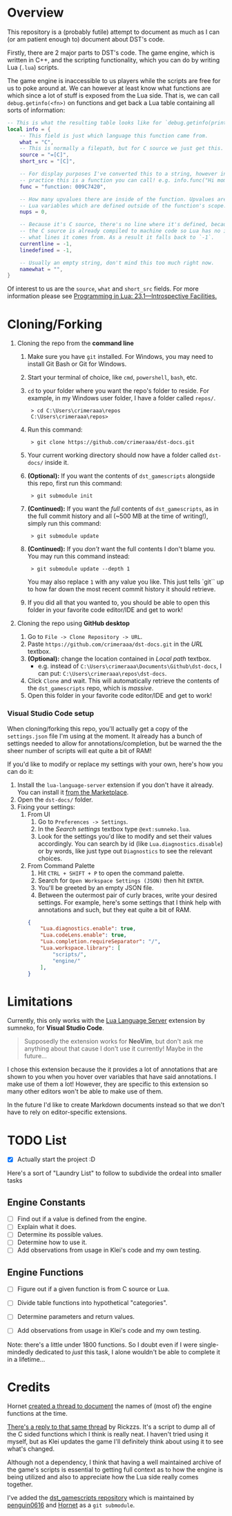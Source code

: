 # Overview

This repository is a (probably futile) attempt to document as much as I can (or am patient enough to) document about DST's code. 

Firstly, there are 2 major parts to DST's code. The game engine, which is written in C++, and the scripting functionality, which you can do by writing Lua (`.lua`) scripts.

The game engine is inaccessible to us players while the scripts are free for us to poke around at. We can however at least know what functions are which since a lot of stuff is exposed from the Lua side. That is, we can call `debug.getinfo(<fn>)` on functions and get back a Lua table containing all sorts of information:

```lua
-- This is what the resulting table looks like for `debug.getinfo(print)`
local info = {
    -- This field is just which language this function came from.
    what = "C",
    -- This is normally a filepath, but for C source we just get this.
    source = "=[C]",
    short_src = "[C]",

    -- For display purposes I've converted this to a string, however in
    -- practice this is a function you can call! e.g. info.func("Hi mom!")
    func = "function: 009C7420",

    -- How many upvalues there are inside of the function. Upvalues are
    -- Lua variables which are defined outside of the function's scope.
    nups = 0,

    -- Because it's C source, there's no line where it's defined, because
    -- the C source is already compiled to machine code so Lua has no idea 
    -- what lines it comes from. As a result it falls back to `-1`.
    currentline = -1,
    linedefined = -1,

    -- Usually an empty string, don't mind this too much right now.
    namewhat = "",
}
```

Of interest to us are the `source`, `what` and `short_src` fields. For more information please see [Programming in Lua: 23.1&mdash;Introspective Facilities.](https://www.lua.org/pil/23.1.html)

# Cloning/Forking

1. Cloning the repo from the **command line**
    1. Make sure you have `git` installed. For Windows, you may need to install Git Bash or Git for Windows.
    2. Start your terminal of choice, like `cmd`, `powershell`, `bash`, etc.
    3. `cd` to your folder where you want the repo's folder to reside. For example, in my Windows user folder, I have a folder called `repos/`.
    
            > cd C:\Users\crimeraaa\repos
            C:\Users\crimeraaa\repos>

    4. Run this command:

            > git clone https://github.com/crimeraaa/dst-docs.git

    5. Your current working directory should now have a folder called `dst-docs/` inside it.
    6. **(Optional):** If you want the contents of `dst_gamescripts` alongside this repo, first run this command:

            > git submodule init

    7. **(Continued):** If you want the *full* contents of `dst_gamescripts`, as in the full commit history and all (~500 MB at the time of writing!), simply run this command:

            > git submodule update

    8. **(Continued):** If you *don't* want the full contents I don't blame you. You may run this command instead:

            > git submodule update --depth 1

        You may also replace `1` with any value you like. This just tells `git`` up to how far down the most recent commit history it should retrieve.
    9. If you did all that you wanted to, you should be able to open this folder in your favorite code editor/IDE and get to work!

2. Cloning the repo using **GitHub desktop**
    1. Go to `File -> Clone Repository -> URL`.
    2. Paste `https://github.com/crimeraaa/dst-docs.git` in the *URL* textbox.
    3. **(Optional):** change the location contained in *Local path* textbox.
        - e.g. instead of `C:\Users\crimeraaa\Documents\Github\dst-docs`,
        I can put: `C:\Users\crimeraaa\repos\dst-docs`.
    4. Click `Clone` and wait. This will automatically retrieve the contents of the `dst_gamescripts` repo, which is *massive*.
    5. Open this folder in your favorite code editor/IDE and get to work!

### Visual Studio Code setup

When cloning/forking this repo, you'll actually get a copy of the `settings.json` file I'm using at the moment. It already has a bunch of settings needed to allow for annotations/completion, but be warned the the sheer number of scripts will eat quite a bit of RAM!

If you'd like to modify or replace my settings with your own, here's how you can do it:

1. Install the `lua-language-server` extension if you don't have it already. You can install it [from the Marketplace](https://marketplace.visualstudio.com/items?itemName=sumneko.lua).
2. Open the `dst-docs/` folder.
3. Fixing your settings:
    1. From UI
        1. Go to `Preferences -> Settings`.
        2. In the *Search settings* textbox type `@ext:sumneko.lua`.
        3. Look for the settings you'd like to modify and set their values accordingly. You can search by id (like `Lua.diagnostics.disable`) or by words, like just type out `Diagnostics` to see the relevant choices.
    2. From Command Palette
        1. Hit `CTRL + SHIFT + P` to open the command palette.
        2. Search for `Open Workspace Settings (JSON)` then hit `ENTER`.
        3. You'll be greeted by an empty JSON file.
        4. Between the outermost pair of curly braces, write your desired settings. For example, here's some settings that I think help with annotations and such, but they eat quite a bit of RAM.
        ```json
        {
            "Lua.diagnostics.enable": true,
            "Lua.codeLens.enable": true,
            "Lua.completion.requireSeparator": "/",
            "Lua.workspace.library": [
                "scripts/",
                "engine/"
            ],
        }
        ``` 

# Limitations

Currently, this only works with the [Lua Language Server](https://luals.github.io/) extension by sumneko, for **Visual Studio Code**. 

> Supposedly the extension works for **NeoVim**, but don't ask me anything about that cause I don't use it currently! Maybe in the future...

I chose this extension because the it provides a lot of annotations that are shown to you when you hover over variables that have said annotations. I make use of them a lot! However, they are specific to this extension so many other editors won't be able to make use of them.

In the future I'd like to create Markdown documents instead so that we don't have to rely on editor-specific extensions.


# TODO List

- [x] Actually start the project :D

Here's a sort of "Laundry List" to follow to subdivide the ordeal into smaller tasks

## Engine Constants

- [ ] Find out if a value is defined from the engine.
- [ ] Explain what it does.
- [ ] Determine its possible values.
- [ ] Determine how to use it.
- [ ] Add observations from usage in Klei's code and my own testing.

## Engine Functions

- [ ] Figure out if a given function is from C source or Lua.
- [ ] Divide table functions into hypothetical "categories".
- [ ] Determine parameters and return values.
- [ ] Add observations from usage in Klei's code and my own testing.


Note: there's a little under 1800 functions. So I doubt even if I were single-mindedly dedicated to *just* this task, I alone wouldn't be able to complete it in a lifetime...

# Credits

Hornet [created a thread to document][hornets-thread] the names of (most of) the engine functions at the time.

[There's a reply to that same thread][rickzzs-script] by Rickzzs. It's a script to dump all of the C sided functions which I think is really neat. I haven't tried using it myself, but as Klei updates the game I'll definitely think about using it to see what's changed.

<!-- Like in HTML, single newlines don't affect the output. -->
Although not a dependency, I think that having a well maintained archive of the game's scripts is essential to getting full context as to how the engine is being utilized and also to appreciate how the Lua side really comes together. 

I've added the [dst_gamescripts repository](https://github.com/penguin0616/dst_gamescripts) which is maintained by [penguin0616] and [Hornet] as a `git submodule`.

<!-- Not necessary, clogs up the visuals, probably just confuses people if I include this -->
<!-- 
To create a `submodule` within `git`:

    git submodule add <remote-url> [path]

If `path` is not specified, the resulting cloned repo's folder will take on the original project's folder name and it'll go to the current working directory.

For this repository, I set it to a directory to be called `./scripts/`.

    git submodule add https://github.com/penguin0616/dst_gamescripts scripts

As always, `git fetch` and `git pull` are your best friends when it comes to updating. 
-->

<!-- LINKS -->
<!-- 
God I keep forgetting how these stupid things work...
1.) [plaintext](link-literal) 
2.) [varname] 
    - Note that this requires variable definitions somewhere in the document.
    - You can define variables in the format [varname]:link-literal
    - This will use <varname> as the displayed text.
3.) [plaintext][varname]
    - Same as #2 but you can customize the displayed text this way.
-->
[penguin0616]:https://github.com/penguin0616

[Hornet]:https://github.com/omaremad74

[hornets-thread]:https://forums.kleientertainment.com/forums/topic/126774-documentation-list-of-all-engine-functions/

[rickzzs-script]:https://forums.kleientertainment.com/forums/topic/126774-documentation-list-of-all-engine-functions/?do=findComment&comment=1623545


